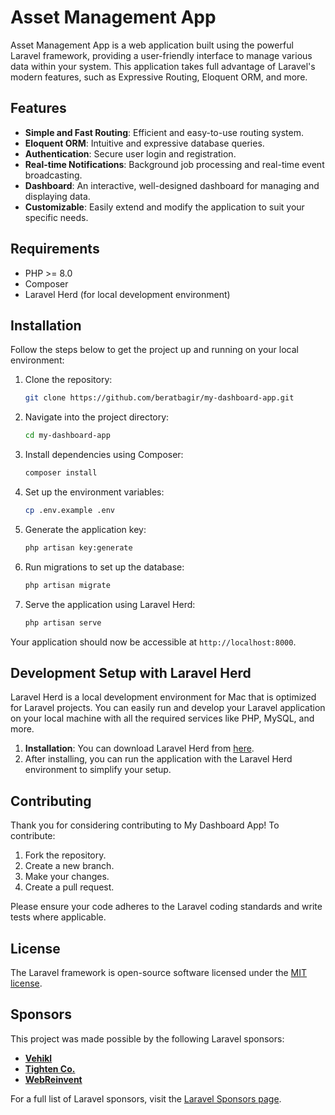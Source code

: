 # Asset Management App

Asset Management App is a web application built using the powerful Laravel framework, providing a user-friendly interface to manage various data within your system. This application takes full advantage of Laravel's modern features, such as Expressive Routing, Eloquent ORM, and more.

## Features
- **Simple and Fast Routing**: Efficient and easy-to-use routing system.
- **Eloquent ORM**: Intuitive and expressive database queries.
- **Authentication**: Secure user login and registration.
- **Real-time Notifications**: Background job processing and real-time event broadcasting.
- **Dashboard**: An interactive, well-designed dashboard for managing and displaying data.
- **Customizable**: Easily extend and modify the application to suit your specific needs.

## Requirements
- PHP >= 8.0
- Composer
- Laravel Herd (for local development environment)

## Installation
Follow the steps below to get the project up and running on your local environment:

1. Clone the repository:
    ```bash
    git clone https://github.com/beratbagir/my-dashboard-app.git
    ```

2. Navigate into the project directory:
    ```bash
    cd my-dashboard-app
    ```

3. Install dependencies using Composer:
    ```bash
    composer install
    ```

4. Set up the environment variables:
    ```bash
    cp .env.example .env
    ```

5. Generate the application key:
    ```bash
    php artisan key:generate
    ```

6. Run migrations to set up the database:
    ```bash
    php artisan migrate
    ```

7. Serve the application using Laravel Herd:
    ```bash
    php artisan serve
    ```

Your application should now be accessible at `http://localhost:8000`.

## Development Setup with Laravel Herd
Laravel Herd is a local development environment for Mac that is optimized for Laravel projects. You can easily run and develop your Laravel application on your local machine with all the required services like PHP, MySQL, and more.

1. **Installation**: You can download Laravel Herd from [here](https://laravel.com/docs/8.x/herd).
2. After installing, you can run the application with the Laravel Herd environment to simplify your setup.

## Contributing
Thank you for considering contributing to My Dashboard App! To contribute:

1. Fork the repository.
2. Create a new branch.
3. Make your changes.
4. Create a pull request.

Please ensure your code adheres to the Laravel coding standards and write tests where applicable.

## License
The Laravel framework is open-source software licensed under the [MIT license](https://opensource.org/licenses/MIT).

## Sponsors
This project was made possible by the following Laravel sponsors:

- **[Vehikl](https://vehikl.com/)**
- **[Tighten Co.](https://tighten.co)**
- **[WebReinvent](https://webreinvent.com/)**

For a full list of Laravel sponsors, visit the [Laravel Sponsors page](https://laravel.com/sponsors).
